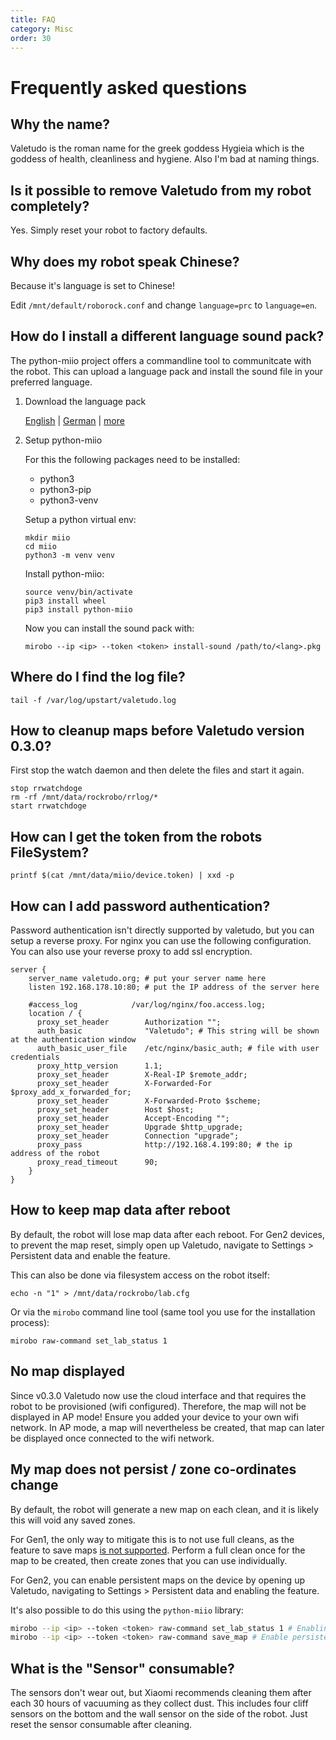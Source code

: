 ```yaml
---
title: FAQ
category: Misc
order: 30
---
```

# Frequently asked questions

## Why the name?

Valetudo is the roman name for the greek goddess Hygieia which is the goddess of health, cleanliness and hygiene. Also I'm bad at naming things.

## Is it possible to remove Valetudo from my robot completely? 

Yes. Simply reset your robot to factory defaults.

## Why does my robot speak Chinese?

Because it's language is set to Chinese!

Edit `/mnt/default/roborock.conf` and change `language=prc` to `language=en`.

## How do I install a different language sound pack?

The python-miio project offers a commandline tool to communitcate with the robot. This can upload a language pack and install the sound file in your preferred language.

1. Download the language pack

   [English](https://dustbuilder.xvm.mit.edu/pkg/voice/english.pkg) | [German](https://dustbuilder.xvm.mit.edu/pkg/voice/de.pkg) | [more](https://dustbuilder.xvm.mit.edu/pkg/voice/)

2. Setup python-miio

   For this the following packages need to be installed:

   * python3
   * python3-pip
   * python3-venv

   Setup a python virtual env:

       mkdir miio
       cd miio
       python3 -m venv venv

   Install python-miio:

       source venv/bin/activate
       pip3 install wheel
       pip3 install python-miio

   Now you can install the sound pack with:

       mirobo --ip <ip> --token <token> install-sound /path/to/<lang>.pkg

## Where do I find the log file?

    tail -f /var/log/upstart/valetudo.log

## How to cleanup maps before Valetudo version 0.3.0?

First stop the watch daemon and then delete the files and start it again.

    stop rrwatchdoge
    rm -rf /mnt/data/rockrobo/rrlog/*
    start rrwatchdoge

## How can I get the token from the robots FileSystem?

`printf $(cat /mnt/data/miio/device.token) | xxd -p`

## How can I add password authentication?

Password authentication isn't directly supported by valetudo, but you can setup a reverse proxy. For nginx you can use the following configuration. You can also use your reverse proxy to add ssl encryption.

```
server {
    server_name valetudo.org; # put your server name here
    listen 192.168.178.10:80; # put the IP address of the server here 

    #access_log            /var/log/nginx/foo.access.log;
    location / {
      proxy_set_header        Authorization "";
      auth_basic              "Valetudo"; # This string will be shown at the authentication window
      auth_basic_user_file    /etc/nginx/basic_auth; # file with user credentials
      proxy_http_version      1.1;
      proxy_set_header        X-Real-IP $remote_addr;
      proxy_set_header        X-Forwarded-For $proxy_add_x_forwarded_for;
      proxy_set_header        X-Forwarded-Proto $scheme;
      proxy_set_header        Host $host;
      proxy_set_header        Accept-Encoding "";
      proxy_set_header        Upgrade $http_upgrade;
      proxy_set_header        Connection "upgrade";
      proxy_pass              http://192.168.4.199:80; # the ip address of the robot
      proxy_read_timeout      90;
    }
}
```

## How to keep map data after reboot

By default, the robot will lose map data after each reboot. For Gen2 devices,
to prevent the map reset, simply open up Valetudo, navigate to Settings > Persistent data and enable the feature.

This can also be done via filesystem access on the robot itself:

```shell
echo -n "1" > /mnt/data/rockrobo/lab.cfg
``` 

Or via the `mirobo` command line tool (same tool you use
for the installation process):

```shell
mirobo raw-command set_lab_status 1
```

## No map displayed
Since v0.3.0 Valetudo now use the cloud interface and that requires the robot to be provisioned (wifi configured). Therefore, the map will not be displayed in AP mode! Ensure you added your device to your own wifi network.
In AP mode, a map will nevertheless be created, that map can later be displayed once connected to the wifi network. 

## My map does not persist / zone co-ordinates change

By default, the robot will generate a new map on each clean, and it is likely
this will void any saved zones.

For Gen1, the only way to mitigate this is to not use full cleans, as the feature
to save maps [is not supported](https://github.com/dgiese/dustcloud/issues/211#issuecomment-491733796).
Perform a full clean once for the map to be created, then create zones that you
can use individually.

For Gen2, you can enable persistent maps on the device by opening up Valetudo, navigating to Settings > Persistent data and 
enabling the feature.

It's also possible to do this using the `python-miio` library:

```sh
mirobo --ip <ip> --token <token> raw-command set_lab_status 1 # Enabling the lab status allows advanced commands to be issued
mirobo --ip <ip> --token <token> raw-command save_map # Enable persistent maps!
```

## What is the "Sensor" consumable?
The sensors don't wear out, but Xiaomi recommends cleaning them after each 30 hours of vacuuming as they collect dust. This includes four cliff sensors on the bottom and the wall sensor on the side of the robot. Just reset the sensor consumable after cleaning.
